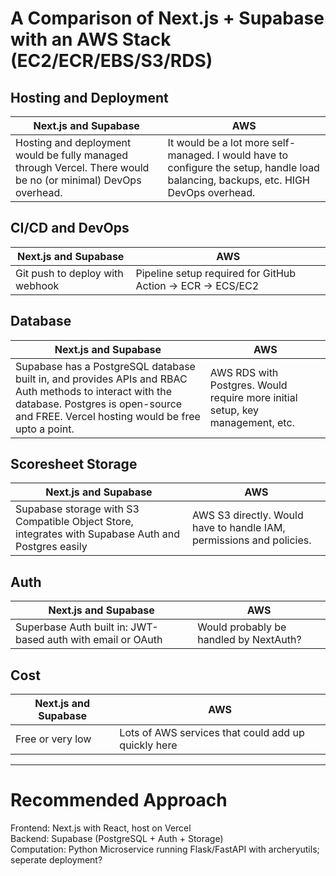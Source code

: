 # A Comparison of Next.js + Supabase with an AWS Stack (EC2/ECR/EBS/S3/RDS)

## Hosting and Deployment

Next.js and Supabase | AWS
--- | ---
Hosting and deployment would be fully managed through Vercel. There would be no (or minimal) DevOps overhead. | It would be a lot more self-managed. I would have to configure the setup, handle load balancing, backups, etc. HIGH DevOps overhead.

## CI/CD and DevOps

Next.js and Supabase | AWS
--- | ---
Git push to deploy with webhook | Pipeline setup required for GitHub Action -> ECR -> ECS/EC2

## Database

Next.js and Supabase | AWS
--- | ---
Supabase has a PostgreSQL database built in, and provides APIs and RBAC Auth methods to interact with the database. Postgres is open-source and FREE. Vercel hosting would be free upto a point. | AWS RDS with Postgres. Would require more initial setup, key management, etc.

## Scoresheet Storage

Next.js and Supabase | AWS
--- | ---
Supabase storage with S3 Compatible Object Store, integrates with Supabase Auth and Postgres easily | AWS S3 directly. Would have to handle IAM, permissions and policies.

## Auth

Next.js and Supabase | AWS
--- | ---
Superbase Auth built in: JWT-based auth with email or OAuth | Would probably be handled by NextAuth?

## Cost

Next.js and Supabase | AWS
--- | ---
Free or very low | Lots of AWS services that could add up quickly here

---

# Recommended Approach

Frontend: Next.js with React, host on Vercel <br>
Backend: Supabase (PostgreSQL + Auth + Storage) <br>
Computation: Python Microservice running Flask/FastAPI with archeryutils; seperate deployment?
